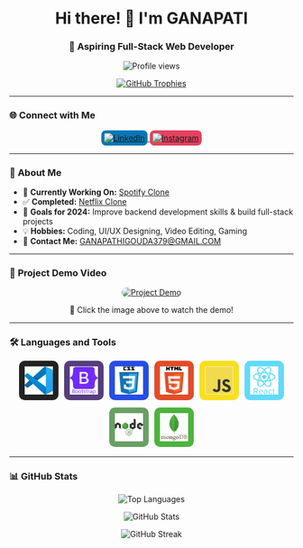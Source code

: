<h1 align="center">Hi there! 👋 I'm GANAPATI</h1>
<h3 align="center">🌟 Aspiring Full-Stack Web Developer</h3>

<p align="center">
  <img src="https://komarev.com/ghpvc/?username=ganapati03&label=Profile%20views&color=0e75b6&style=flat" alt="Profile views" />
</p>

<p align="center">
  <a href="https://github.com/ryo-ma/github-profile-trophy">
    <img src="https://github-profile-trophy.vercel.app/?username=ganapati03" alt="GitHub Trophies" />
  </a>
</p>

---

### 🌐 **Connect with Me**
<p align="center">
  <a href="https://linkedin.com/in/ganapatigouda" target="blank">
    <img src="https://raw.githubusercontent.com/rahuldkjain/github-profile-readme-generator/master/src/images/icons/Social/linked-in-alt.svg" alt="LinkedIn" width="40" height="40" style="padding: 5px; border-radius: 8px; background-color: #0077b5;">
  </a>
  <a href="https://instagram.com/_bro__gowda_03" target="blank">
    <img src="https://raw.githubusercontent.com/rahuldkjain/github-profile-readme-generator/master/src/images/icons/Social/instagram.svg" alt="Instagram" width="40" height="40" style="padding: 5px; border-radius: 8px; background-color: #e4405f;">
  </a>
</p>

---

### 🚀 **About Me**
- 🔨 **Currently Working On:** [Spotify Clone](https://github.com/ganapati03/SPOTIFY-CLONE-HTML-CSS-JS)  
- ✅ **Completed:** [Netflix Clone](https://github.com/ganapati03/NETFLIX-CLONE-FRONTEND)  
- 🎯 **Goals for 2024:** Improve backend development skills & build full-stack projects  
- 💡 **Hobbies:** Coding, UI/UX Designing, Video Editing, Gaming  
- 📩 **Contact Me:** GANAPATHIGOUDA379@GMAIL.COM  

---

### 🎥 **Project Demo Video**
<p align="center">
  <a href="[https://www.youtube.com/watch?v=YOUR_VIDEO_ID](https://youtu.be/MdXZPaIuTgM)" target="blank">
    <img src="https://img.youtube.com/vi/YOUR_VIDEO_ID/0.jpg" alt="Project Demo" width="500" style="border-radius: 10px;">
  </a>
</p>
<p align="center">🔗 Click the image above to watch the demo!</p>

---

### 🛠 **Languages and Tools**
<p align="center" style="display: flex; flex-wrap: wrap; justify-content: center; gap: 10px;">
  <a href="https://code.visualstudio.com/">
    <img src="https://raw.githubusercontent.com/devicons/devicon/master/icons/vscode/vscode-original.svg" 
         alt="VS Code" width="50" height="50" 
         style="padding: 10px; border-radius: 10px; background-color: #222;">
  </a>
  <a href="https://getbootstrap.com">
    <img src="https://raw.githubusercontent.com/devicons/devicon/master/icons/bootstrap/bootstrap-plain-wordmark.svg" 
         alt="Bootstrap" width="50" height="50" 
         style="padding: 10px; border-radius: 10px; background-color: #563d7c;">
  </a>
  <a href="https://www.w3schools.com/css/">
    <img src="https://raw.githubusercontent.com/devicons/devicon/master/icons/css3/css3-original-wordmark.svg" 
         alt="CSS3" width="50" height="50" 
         style="padding: 10px; border-radius: 10px; background-color: #264de4;">
  </a>
  <a href="https://www.w3.org/html/">
    <img src="https://raw.githubusercontent.com/devicons/devicon/master/icons/html5/html5-original-wordmark.svg" 
         alt="HTML5" width="50" height="50" 
         style="padding: 10px; border-radius: 10px; background-color: #e34c26;">
  </a>
  <a href="https://developer.mozilla.org/en-US/docs/Web/JavaScript">
    <img src="https://raw.githubusercontent.com/devicons/devicon/master/icons/javascript/javascript-original.svg" 
         alt="JavaScript" width="50" height="50" 
         style="padding: 10px; border-radius: 10px; background-color: #f7df1e;">
  </a>
  <a href="https://reactjs.org/">
    <img src="https://raw.githubusercontent.com/devicons/devicon/master/icons/react/react-original-wordmark.svg" 
         alt="React" width="50" height="50" 
         style="padding: 10px; border-radius: 10px; background-color: #61dafb;">
  </a>
  <a href="https://nodejs.org">
    <img src="https://raw.githubusercontent.com/devicons/devicon/master/icons/nodejs/nodejs-original-wordmark.svg" 
         alt="Node.js" width="50" height="50" 
         style="padding: 10px; border-radius: 10px; background-color: #68a063;">
  </a>
  <a href="https://www.mongodb.com/">
    <img src="https://raw.githubusercontent.com/devicons/devicon/master/icons/mongodb/mongodb-original-wordmark.svg" 
         alt="MongoDB" width="50" height="50" 
         style="padding: 10px; border-radius: 10px; background-color: #4db33d;">
  </a>
</p>

---

### 📊 **GitHub Stats**
<p align="center">
  <img src="https://github-readme-stats.vercel.app/api/top-langs/?username=ganapati03&show_icons=true&locale=en&layout=compact" alt="Top Languages" />
</p>

<p align="center">
  <img src="https://github-readme-stats.vercel.app/api?username=ganapati03&show_icons=true&locale=en" alt="GitHub Stats" />
</p>

<p align="center">
  <img src="https://github-readme-streak-stats.herokuapp.com/?user=ganapati03" alt="GitHub Streak" />
</p>
